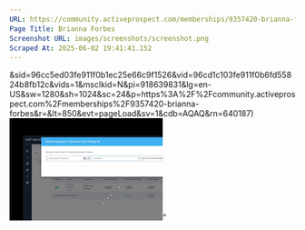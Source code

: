 ```yaml
---
URL: https://community.activeprospect.com/memberships/9357420-brianna-forbes
Page Title: Brianna Forbes
Screenshot URL: images/screenshots/screenshot.png
Scraped At: 2025-06-02 19:41:41.152
---
```

&sid=96cc5ed03fe911f0b1ec25e66c9f1526&vid=96cd1c103fe911f0b6fd55824b8fb12c&vids=1&msclkid=N&pi=918639831&lg=en-US&sw=1280&sh=1024&sc=24&p=https%3A%2F%2Fcommunity.activeprospect.com%2Fmemberships%2F9357420-brianna-forbes&r=&lt=850&evt=pageLoad&sv=1&cdb=AQAQ&rn=640187)![](images/image-1.png)"
